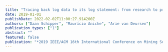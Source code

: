 ```yaml
---
title: "Tracing back log data to its log statement: from research to practice"
date: 2019-01-01
publishDate: 2022-02-02T11:00:27.914200Z
authors: ["Daan Schipper", "Maurı́cio Aniche", "Arie van Deursen"]
publication_types: ["1"]
abstract: ""
featured: false
publication: "*2019 IEEE/ACM 16th International Conference on Mining Software Repositories (MSR)*"
---
```


